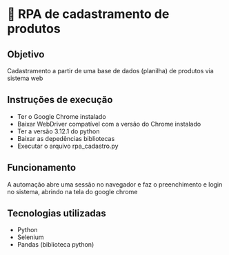 # 🤖 RPA de cadastramento de produtos

## Objetivo

Cadastramento a partir de uma base de dados (planilha) de produtos via </br>
sistema web 

## Instruções de execução

- Ter o Google Chrome instalado
- Baixar WebDriver compatível com a versão do Chrome instalado
- Ter a versão 3.12.1 do python
- Baixar as depedências bibliotecas
- Executar o arquivo rpa_cadastro.py

## Funcionamento

A automação abre uma sessão no navegador e faz o preenchimento e login no sistema,
abrindo na tela do google chrome

## Tecnologias utilizadas

- Python
- Selenium
- Pandas (biblioteca python)
